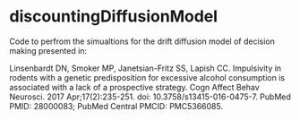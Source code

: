 # discountingDiffusionModel

Code to perfrom the simualtions for the drift diffusion model of decision making presented in:

Linsenbardt DN, Smoker MP, Janetsian-Fritz SS, Lapish CC. 
Impulsivity in rodents with a genetic predisposition for excessive alcohol consumption is associated with a lack of a prospective strategy. 
Cogn Affect Behav Neurosci. 2017 Apr;17(2):235-251. doi: 10.3758/s13415-016-0475-7. 
PubMed PMID: 28000083;
PubMed Central PMCID: PMC5366085.
